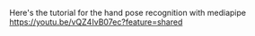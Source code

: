 Here's the tutorial for the hand pose recognition with mediapipe https://youtu.be/vQZ4IvB07ec?feature=shared
